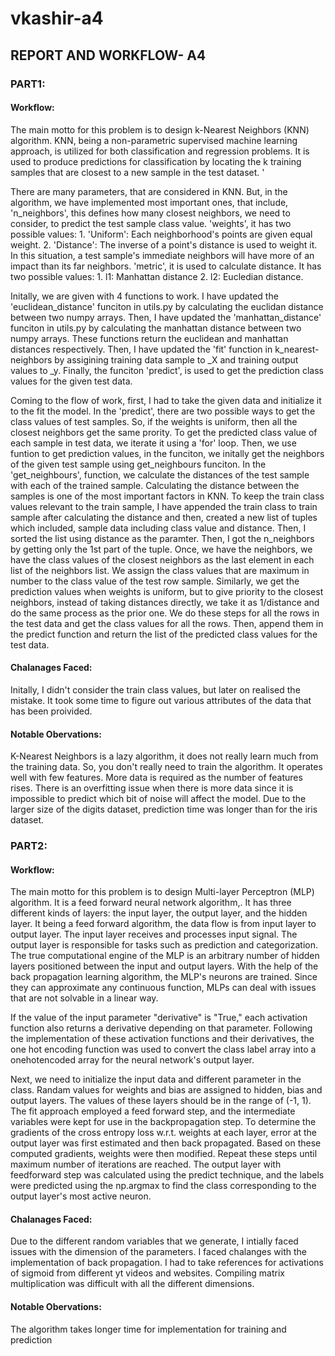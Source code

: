 # vkashir-a4

## REPORT AND WORKFLOW- A4

### PART1:
#### Workflow:
The main motto for this problem is to design k-Nearest Neighbors (KNN) algorithm. KNN, being a non-parametric supervised machine learning approach, is utilized for both classification and regression problems. It is used to produce predictions for classification by locating the k training samples that are closest to a new sample in the test dataset. '

There are many parameters, that are considered in KNN. But, in the algorithm, we have implemented most important ones, that include, 'n_neighbors', this defines how many closest neighbors, we need to consider, to predict the test sample class value. 'weights', it has two possible values: 1. 'Uniform': Each neighborhood's points are given equal weight. 2. 'Distance': The inverse of a point's distance is used to weight it. In this situation, a test sample's immediate neighbors will have more of an impact than its far neighbors. 'metric', it is used to calculate distance. It has two possible values: 1. l1: Manhattan distance 2. l2: Eucledian distance.

Initally, we are given with 4 functions to work. I have updated the 'euclidean_distance' funciton in utils.py by calculating the euclidan distance between two numpy arrays. Then, I have updated the 'manhattan_distance' funciton in utils.py by calculating the manhattan distance between two numpy arrays. These functions return the euclidean and manhattan distances respectively. Then, I have updated the 'fit' function in k_nearest-neighbors by assigining training data sample to _X and training output values to _y. Finally, the funciton 'predict', is used to get the prediction class values for the given test data.

Coming to the flow of work, first, I had to take the given data and initialize it to the fit the model. In the 'predict', there are two possible ways to get the class values of test samples. So, if the weights is uniform, then all the closest neighbors get the same prority. To get the predicted class value of each sample in test data, we iterate it using a 'for' loop. Then, we use funtion to get prediction values, in the funciton, we initally get the neighbors of the given test sample using get_neighbours funciton. In the 'get_neighbours', function, we calculate the distances of the test sample with each of the trained sample. Calculating the distance between the samples is one of the most important factors in KNN. To keep the train class values relevant to the train sample, I have appended the train class to train sample after calculating the distance and then, created a new list of tuples which included, sample data including class value and distance. Then, I sorted the list using distance as the paramter. Then, I got the n_neighbors by getting only the 1st part of the tuple. Once, we have the neighbors, we have the class values of the closest neighbors as the last element in each list of the neighbors list. We assign the class values that are maximum in number to the class value of the test row sample. Similarly, we get the prediction values when weights is uniform, but to give priority to the closest neighbors, instead of taking distances directly, we take it as 1/distance and do the same process as the prior one. We do these steps for all the rows in the test data and get the class values for all the rows. Then, append them in the predict function and return the list of the predicted class values for the test data.

#### Chalanages Faced:
Initally, I didn't consider the train class values, but later on realised the mistake. It took some time to figure out various attributes of the data that has been proivided.

#### Notable Obervations:
K-Nearest Neighbors is a lazy algorithm, it does not really learn much from the training data. So, you don't really need to train the algorithm. It operates well with few features. More data is required as the number of features rises. There is an overfitting issue when there is more data since it is impossible to predict which bit of noise will affect the model. Due to the larger size of the digits dataset, prediction time was longer than for the iris dataset.

### PART2:
#### Workflow:
The main motto for this problem is to design Multi-layer Perceptron (MLP) algorithm. It is a feed forward neural network algorithm,. It has three different kinds of layers: the input layer, the output layer, and the hidden layer. It being a feed forward algorithm, the data flow is from input layer to output layer. The input layer receives and processes input signal. The output layer is responsible for tasks such as prediction and categorization. The true computational engine of the MLP is an arbitrary number of hidden layers positioned between the input and output layers. With the help of the back propagation learning algorithm, the MLP's neurons are trained. Since they can approximate any continuous function, MLPs can deal with issues that are not solvable in a linear way.

If the value of the input parameter "derivative" is "True," each activation function also returns a derivative depending on that parameter. Following the implementation of these activation functions and their derivatives, the one hot encoding function was used to convert the class label array into a onehotencoded array for the neural network's output layer.

Next, we need to initialize the input data and different parameter in the class. Randam values for weights and bias are assigned to hidden, bias and output layers. The values of these layers should be in the range of (-1, 1). The fit approach employed a feed forward step, and the intermediate variables were kept for use in the backpropagation step. To determine the gradients of the cross entropy loss w.r.t. weights at each layer, error at the output layer was first estimated and then back propagated. Based on these computed gradients, weights were then modified. Repeat these steps until maximum number of iterations are reached. The output layer with feedforward step was calculated using the predict technique, and the labels were predicted using the np.argmax to find the class corresponding to the output layer's most active neuron.

#### Chalanages Faced:
Due to the different random variables that we generate, I intially faced issues with the dimension of the parameters. I faced chalanges with the implementation of back propagation. I had to take references for activations of sigmoid from different yt videos and websites. Compiling matrix multiplication was difficult with all the different dimensions.

#### Notable Obervations:
The algorithm takes longer time for implementation for training and prediction

